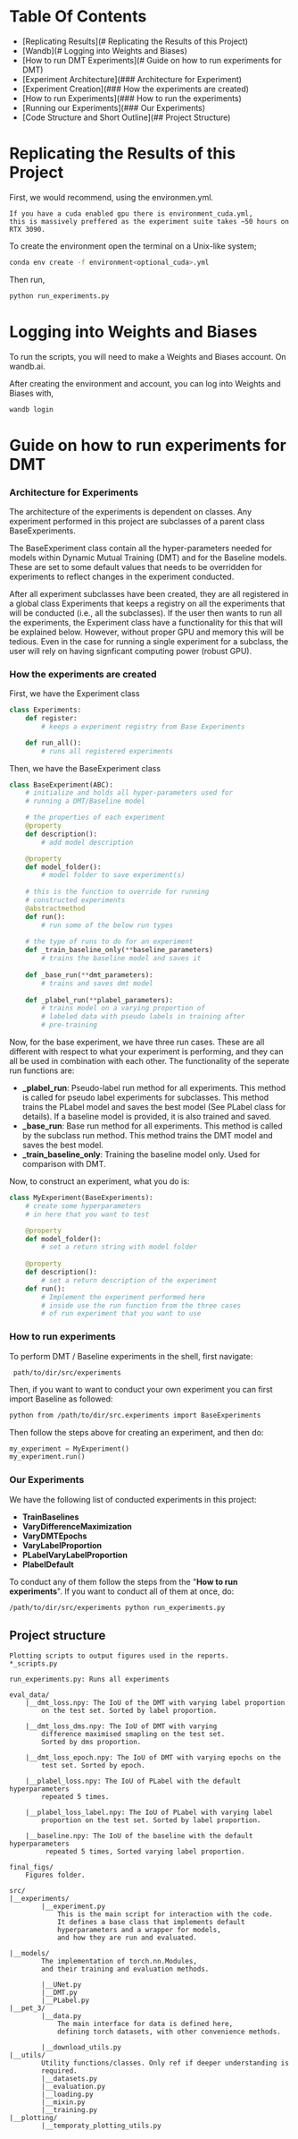 # Table Of Contents
- [Replicating Results](# Replicating the Results of this Project) 
- [Wandb](# Logging into Weights and Biases)
- [How to run DMT Experiments](# Guide on how to run experiments for DMT)
- [Experiment Architecture](### Architecture for Experiment)
- [Experiment Creation](### How the experiments are created)
- [How to run Experiments](### How to run the experiments)
- [Running our Experiments](### Our Experiments)
- [Code Structure and Short Outline](## Project Structure)
# Replicating the Results of this Project
First, we would recommend, using the environmen.yml.
```note
If you have a cuda enabled gpu there is environment_cuda.yml,
this is massively preffered as the experiment suite takes ~50 hours on RTX 3090.
```
To create the environment open the terminal on a Unix-like system;
```bash
conda env create -f environment<optional_cuda>.yml
```

Then run, 
```bash
python run_experiments.py
```

# Logging into Weights and Biases
To run the scripts, you will need to make a Weights and Biases account. On 
wandb.ai.

After creating the environment and account, you can log into Weights and Biases with,
```bash
wandb login
```

# Guide on how to run experiments for DMT


### Architecture for Experiments

The architecture of the experiments is dependent on classes. Any experiment performed in this project are subclasses of a parent class BaseExperiments.  
  
The BaseExperiment class contain all the hyper-parameters needed for models within Dynamic Mutual Training (DMT) and for the Baseline models.
These are set to some default values that needs to be overridden for experiments to reflect changes in the experiment conducted. 

After all experiment subclasses have been created, they are all registered in a global class Experiments that keeps a registry on all the experiments that will be conducted (i.e., all the subclasses). If the user then wants to run all the experiments, the Experiment class have a functionality for this that will be explained below. However, without proper GPU and memory this will be tedious. Even in the case for running a single experiment for a subclass, the user will rely on having signficant computing power (robust GPU).

### How the experiments are created
First, we have the Experiment class

```python 
class Experiments:
    def register:
        # keeps a experiment registry from Base Experiments

    def run_all():
        # runs all registered experiments
```

Then, we have the BaseExperiment class

```python 
class BaseExperiment(ABC):
    # initialize and holds all hyper-parameters used for
    # running a DMT/Baseline model

    # the properties of each experiment
    @property
    def description():
        # add model description

    @property
    def model_folder():
        # model folder to save experiment(s)
    
    # this is the function to override for running 
    # constructed experiments
    @abstractmethod
    def run():
        # run some of the below run types
    
    # the type of runs to do for an experiment
    def _train_baseline_only(**baseline_parameters)
        # trains the baseline model and saves it
    
    def _base_run(**dmt_parameters):
        # trains and saves dmt model
    
    def _plabel_run(**plabel_parameters):
        # trains model on a varying proportion of 
        # labeled data with pseudo labels in training after 
        # pre-training
```
Now, for the base experiment, we have three run cases. 
These are all different with respect to what your experiment is performing, and they can all be used in combination with each other. The functionality of the seperate run functions are:
-  **_plabel_run**: Pseudo-label run method for all experiments. This method is called for pseudo label experiments for subclasses. This method trains the PLabel model and saves the best model (See PLabel class for details). If a baseline model is provided, it is also trained and saved.
- **_base_run**: Base run method for all experiments. This method is called by the subclass run method. This method trains the DMT model and saves the best model.
- **_train_baseline_only**: Training the baseline model only. Used for comparison with DMT.


Now, to construct an experiment, what you do is:
```python
class MyExperiment(BaseExperiments):
    # create some hyperparameters
    # in here that you want to test

    @property
    def model_folder():
        # set a return string with model folder
    
    @property 
    def description():
        # set a return description of the experiment
    def run():
        # Implement the experiment performed here
        # inside use the run function from the three cases
        # of run experiment that you want to use
```
### How to run experiments

To perform DMT / Baseline experiments in the shell, first navigate:

``` path/to/dir/src/experiments``` 

Then, if you want to want to conduct your own experiment you can first import Baseline as followed:

```bash
python from /path/to/dir/src.experiments import BaseExperiments
```

Then follow the steps above for creating an experiment, and then do:
```python
my_experiment = MyExperiment()
my_experiment.run()
```

### Our Experiments

We have the following list of conducted experiments in this project:
- **TrainBaselines**
- **VaryDifferenceMaximization**
- **VaryDMTEpochs**
- **VaryLabelProportion**
- **PLabelVaryLabelProportion**
- **PlabelDefault**

To conduct any of them follow the steps from the "**How to run experiments**". If you want to conduct all of them at once, do:
```bash
/path/to/dir/src/experiments python run_experiments.py
```


## Project structure
```
Plotting scripts to output figures used in the reports.
*_scripts.py

run_experiments.py: Runs all experiments

eval_data/
    |__dmt_loss.npy: The IoU of the DMT with varying label proportion 
        on the test set. Sorted by label proportion.

    |__dmt_loss_dms.npy: The IoU of DMT with varying 
        difference maximised smapling on the test set. 
        Sorted by dms proportion.
        
    |__dmt_loss_epoch.npy: The IoU of DMT with varying epochs on the 
        test set. Sorted by epoch.
        
    |__plabel_loss.npy: The IoU of PLabel with the default hyperparameters
        repeated 5 times.

    |__plabel_loss_label.npy: The IoU of PLabel with varying label 
        proportion on the test set. Sorted by label proportion.

    |__baseline.npy: The IoU of the baseline with the default hyperparameters
         repeated 5 times, Sorted varying label proportion.

final_figs/
    Figures folder.

src/
|__experiments/
        |__experiment.py
            This is the main script for interaction with the code. 
            It defines a base class that implements default 
            hyperparameters and a wrapper for models,
            and how they are run and evaluated.

|__models/
        The implementation of torch.nn.Modules,
        and their training and evaluation methods.

        |__UNet.py
        |__DMT.py
        |__PLabel.py
|__pet_3/
        |__data.py
            The main interface for data is defined here, 
            defining torch datasets, with other convenience methods.

        |__download_utils.py
|__utils/
        Utility functions/classes. Only ref if deeper understanding is 
        required.
        |__datasets.py
        |__evaluation.py
        |__loading.py
        |__mixin.py
        |__training.py
|__plotting/
        |__temporaty_plotting_utils.py

```

